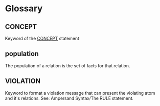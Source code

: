 # Glossary

## CONCEPT

Keyword of the [CONCEPT](syntax/concept.md) statement

## population

The population of a relation is the set of facts for that relation.

## VIOLATION

Keyword to format a violation message that can present the violating atom and it's relations. See: Ampersand Syntax/The RULE statement.
